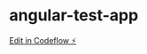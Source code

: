 # angular-test-app

[Edit in Codeflow ⚡️](https://stackblitz.com/~/github.com/dmmuralitharan/angular-test-app)